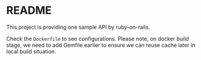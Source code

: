 # README

This project is providing one sample API by ruby-on-rails.

Check the `Dockerfile` to see configurations. Please note, on docker build stage, we need to add Gemfile earlier to ensure we can reuse cache later in local build situation.

